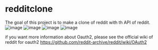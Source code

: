 # redditclone

The goal of this project is to make a clone of reddit with th API of reddit.
![image](https://user-images.githubusercontent.com/74930501/152121726-132ba368-7306-47b2-b829-67c90e4fe569.png)
![image](https://user-images.githubusercontent.com/74930501/152121905-a454d6f7-6442-4dd2-aee8-5e79fad3e0ae.png)
![image](https://user-images.githubusercontent.com/74930501/152121960-5bda93ff-4204-4efd-86c3-9f2039e2a2a6.png)
![image](https://user-images.githubusercontent.com/74930501/152121979-352e5991-8072-40e7-8134-998986b85c3c.png)



if you want more information about Oauth2, please see the official wiki of reddit for oauth2
https://github.com/reddit-archive/reddit/wiki/OAuth2
